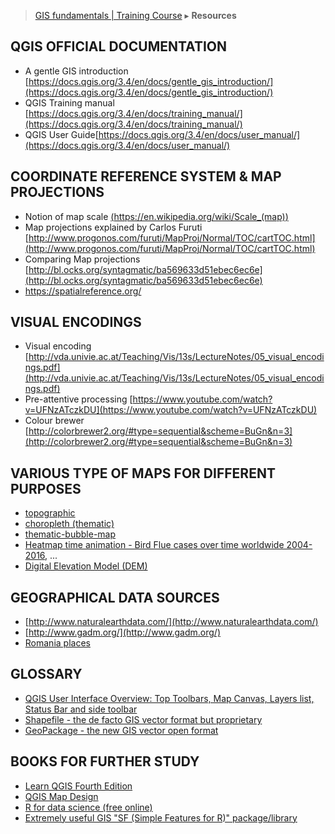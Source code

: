 > [GIS fundamentals | Training Course](agenda.md) ▸ **Resources**

## QGIS OFFICIAL DOCUMENTATION
  * A gentle GIS introduction [https://docs.qgis.org/3.4/en/docs/gentle_gis_introduction/](https://docs.qgis.org/3.4/en/docs/gentle_gis_introduction/)
  * QGIS Training manual [https://docs.qgis.org/3.4/en/docs/training_manual/](https://docs.qgis.org/3.4/en/docs/training_manual/)
  * QGIS User Guide[https://docs.qgis.org/3.4/en/docs/user_manual/](https://docs.qgis.org/3.4/en/docs/user_manual/)

## COORDINATE REFERENCE SYSTEM & MAP PROJECTIONS
* Notion of map scale [(https://en.wikipedia.org/wiki/Scale_(map))](https://en.wikipedia.org/wiki/Scale_(map))
* Map projections explained by Carlos Furuti [http://www.progonos.com/furuti/MapProj/Normal/TOC/cartTOC.html](http://www.progonos.com/furuti/MapProj/Normal/TOC/cartTOC.html)
* Comparing Map projections [http://bl.ocks.org/syntagmatic/ba569633d51ebec6ec6e](http://bl.ocks.org/syntagmatic/ba569633d51ebec6ec6e)
* https://spatialreference.org/

## VISUAL ENCODINGS
* Visual encoding [http://vda.univie.ac.at/Teaching/Vis/13s/LectureNotes/05_visual_encodings.pdf](http://vda.univie.ac.at/Teaching/Vis/13s/LectureNotes/05_visual_encodings.pdf)
* Pre-attentive processing [https://www.youtube.com/watch?v=UFNzATczkDU](https://www.youtube.com/watch?v=UFNzATczkDU)
* Colour brewer [http://colorbrewer2.org/#type=sequential&scheme=BuGn&n=3](http://colorbrewer2.org/#type=sequential&scheme=BuGn&n=3)

## VARIOUS TYPE OF MAPS FOR DIFFERENT PURPOSES
* [topographic](https://en.wikipedia.org/wiki/Topographic_map)
* [choropleth (thematic)](https://bl.ocks.org/mbostock/4060606)
* [thematic-bubble-map](https://bost.ocks.org/mike/bubble-map/)
* [Heatmap time animation - Bird Flue cases over time worldwide 2004-2016](https://franckalbinet.carto.com/viz/87f08d5e-953c-11e6-b30e-0e3ebc282e83/embed_map), ...
* [Digital Elevation Model (DEM)](https://en.wikipedia.org/wiki/Digital_elevation_model)

## GEOGRAPHICAL DATA SOURCES
* [http://www.naturalearthdata.com/](http://www.naturalearthdata.com/)
* [http://www.gadm.org/](http://www.gadm.org/)
* [Romania places](https://mapcruzin.com/free-romania-arcgis-maps-shapefiles.htm)

## GLOSSARY
* [QGIS User Interface Overview: Top Toolbars, Map Canvas, Layers list, Status Bar and side toolbar](https://docs.qgis.org/3.4/en/docs/user_manual/introduction/qgis_gui.html)
* [Shapefile - the de facto GIS vector format but proprietary](https://en.wikipedia.org/wiki/Shapefile)
* [GeoPackage - the new GIS vector open format](https://www.geopackage.org/)

## BOOKS FOR FURTHER STUDY
* [Learn QGIS Fourth Edition](https://www.packtpub.com/application-development/learn-qgis-fourth-edition)
* [QGIS Map Design](https://locatepress.com/qmd2)
* [R for data science (free online)](https://r4ds.had.co.nz/)
* [Extremely useful GIS "SF (Simple Features for R)" package/library](https://r-spatial.github.io/sf)

